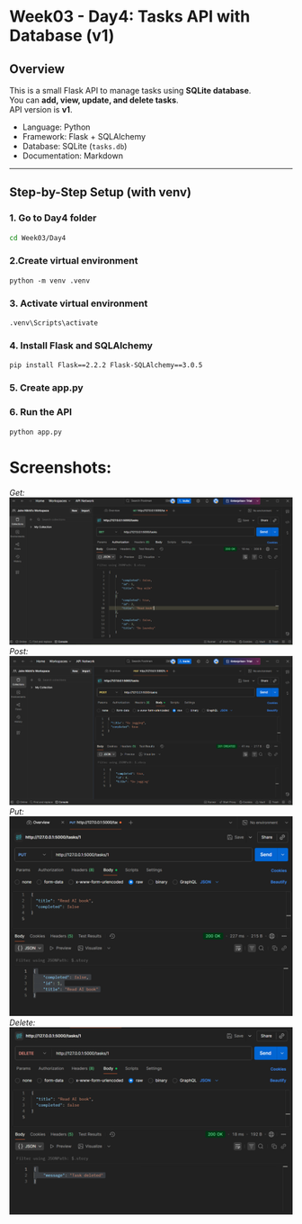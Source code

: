 # Week03 - Day4: Tasks API with Database (v1)

## Overview
This is a small Flask API to manage tasks using **SQLite database**.  
You can **add, view, update, and delete tasks**.  
API version is **v1**.

- Language: Python  
- Framework: Flask + SQLAlchemy  
- Database: SQLite (`tasks.db`)  
- Documentation: Markdown  

---

## Step-by-Step Setup (with venv)

### 1. Go to Day4 folder
```bash
cd Week03/Day4
```

### 2.Create virtual environment
```
python -m venv .venv
```

### 3. Activate virtual environment
```
.venv\Scripts\activate
```

### 4. Install Flask and SQLAlchemy
```
pip install Flask==2.2.2 Flask-SQLAlchemy==3.0.5
```

### 5. Create app.py

### 6. Run the API
```
python app.py
```

# Screenshots:

*Get:*
 ![alt text](get.png) 
 *Post:*
 ![alt text](post.png)
 *Put:*
  ![alt text](put.png)
  *Delete:*
![alt text](delete.png)



